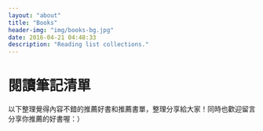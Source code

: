 ```yaml
---
layout: "about"
title: "Books"
header-img: "img/books-bg.jpg"
date: 2016-04-21 04:48:33
description: "Reading list collections."
---
```


# 閱讀筆記清單

以下整理覺得內容不錯的推薦好書和推薦書單，整理分享給大家！同時也歡迎留言分享你推薦的好書喔：）
